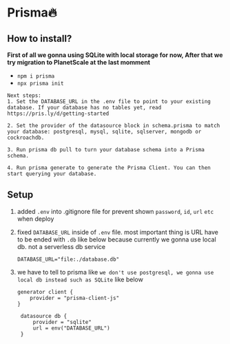 # Prisma🔥

## How to install?

**First of all we gonna using SQLite with local storage for now, After that we try migration to PlanetScale at the last momment**

-   `npm i prisma`
-   `npx prisma init`

```
Next steps:
1. Set the DATABASE_URL in the .env file to point to your existing database. If your database has no tables yet, read https://pris.ly/d/getting-started

2. Set the provider of the datasource block in schema.prisma to match your database: postgresql, mysql, sqlite, sqlserver, mongodb or cockroachdb.

3. Run prisma db pull to turn your database schema into a Prisma schema.

4. Run prisma generate to generate the Prisma Client. You can then start querying your database.
```

## Setup

1. added `.env` into .gitignore file for prevent shown `password`, `id`, `url` `etc` when deploy
2. fixed `DATABASE_URL` inside of `.env` file. most important thing is URL have to be ended with `.db` like below
   because currently we gonna use local db. not a serverless db service
    ```
    DATABASE_URL="file:./database.db"
    ```
4. we have to tell to prisma like `we don't use postgresql, we gonna use local db instead such as SQLite` like below

    ```
    generator client {
        provider = "prisma-client-js"
    }

     datasource db {
         provider = "sqlite"
         url = env("DATABASE_URL")
     }
    ```
